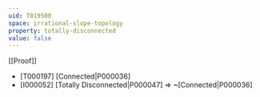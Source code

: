 ```yaml
---
uid: T019500
space: irrational-slope-topology
property: totally-disconnected
value: false
---
```

[[Proof]]

* [T000197] [Connected|P000036]
* [I000052] [Totally Disconnected|P000047] => ~[Connected|P000036]

